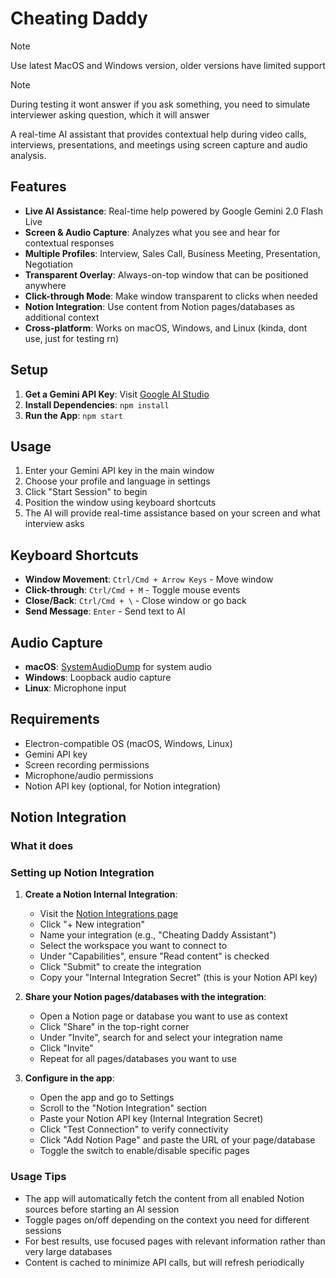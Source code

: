 # Cheating Daddy

> [!NOTE]  
> Use latest MacOS and Windows version, older versions have limited support

> [!NOTE]  
> During testing it wont answer if you ask something, you need to simulate interviewer asking question, which it will answer

A real-time AI assistant that provides contextual help during video calls, interviews, presentations, and meetings using screen capture and audio analysis.

## Features

- **Live AI Assistance**: Real-time help powered by Google Gemini 2.0 Flash Live
- **Screen & Audio Capture**: Analyzes what you see and hear for contextual responses
- **Multiple Profiles**: Interview, Sales Call, Business Meeting, Presentation, Negotiation
- **Transparent Overlay**: Always-on-top window that can be positioned anywhere
- **Click-through Mode**: Make window transparent to clicks when needed
- **Notion Integration**: Use content from Notion pages/databases as additional context
- **Cross-platform**: Works on macOS, Windows, and Linux (kinda, dont use, just for testing rn)

## Setup

1. **Get a Gemini API Key**: Visit [Google AI Studio](https://aistudio.google.com/apikey)
2. **Install Dependencies**: `npm install`
3. **Run the App**: `npm start`

## Usage

1. Enter your Gemini API key in the main window
2. Choose your profile and language in settings
3. Click "Start Session" to begin
4. Position the window using keyboard shortcuts
5. The AI will provide real-time assistance based on your screen and what interview asks

## Keyboard Shortcuts

- **Window Movement**: `Ctrl/Cmd + Arrow Keys` - Move window
- **Click-through**: `Ctrl/Cmd + M` - Toggle mouse events
- **Close/Back**: `Ctrl/Cmd + \` - Close window or go back
- **Send Message**: `Enter` - Send text to AI

## Audio Capture

- **macOS**: [SystemAudioDump](https://github.com/Mohammed-Yasin-Mulla/Sound) for system audio
- **Windows**: Loopback audio capture
- **Linux**: Microphone input

## Requirements

- Electron-compatible OS (macOS, Windows, Linux)
- Gemini API key
- Screen recording permissions
- Microphone/audio permissions
- Notion API key (optional, for Notion integration)

## Notion Integration

### What it does
### Setting up Notion Integration

1. **Create a Notion Internal Integration**:
   - Visit the [Notion Integrations page](https://www.notion.so/my-integrations)
   - Click "+ New integration"
   - Name your integration (e.g., "Cheating Daddy Assistant")
   - Select the workspace you want to connect to
   - Under "Capabilities", ensure "Read content" is checked
   - Click "Submit" to create the integration
   - Copy your "Internal Integration Secret" (this is your Notion API key)

2. **Share your Notion pages/databases with the integration**:
   - Open a Notion page or database you want to use as context
   - Click "Share" in the top-right corner
   - Under "Invite", search for and select your integration name
   - Click "Invite"
   - Repeat for all pages/databases you want to use

3. **Configure in the app**:
   - Open the app and go to Settings
   - Scroll to the "Notion Integration" section
   - Paste your Notion API key (Internal Integration Secret)
   - Click "Test Connection" to verify connectivity
   - Click "Add Notion Page" and paste the URL of your page/database
   - Toggle the switch to enable/disable specific pages

### Usage Tips

- The app will automatically fetch the content from all enabled Notion sources before starting an AI session
- Toggle pages on/off depending on the context you need for different sessions
- For best results, use focused pages with relevant information rather than very large databases
- Content is cached to minimize API calls, but will refresh periodically
